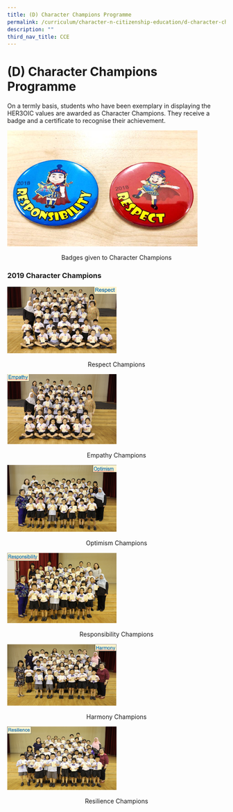 ```yaml
---
title: (D) Character Champions Programme
permalink: /curriculum/character-n-citizenship-education/d-character-champions-programme/
description: ""
third_nav_title: CCE
---
```

# **(D) Character Champions Programme**

On a termly basis, students who have been exemplary in displaying the HER3OIC values are awarded as Character Champions. They receive a badge and a certificate to recognise their achievement.

![](/images/Picture4.png)

<center>Badges given to Character Champions</center>

### 2019 Character Champions

<img src="/images/Picture5.png" 
     style="width:50%">
<center>Respect Champions</center>
	
<img src="/images/Picture13.png" 
     style="width:50%">
<center>Empathy Champions</center>

<img src="/images/Picture7.png" 
     style="width:50%">
<center>Optimism Champions</center>

<img src="/images/Picture8.png" 
     style="width:50%">
<center>Responsibility Champions</center>

<img src="/images/Picture9.png" 
     style="width:50%">
<center>Harmony Champions</center>

<img src="/images/Picture%2010.png" 
     style="width:50%">
<center>Resilience Champions</center>